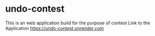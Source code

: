 # undo-contest
This is an web application build for the purpose of contest
Link to the Application https://undo-contest.onrender.com
